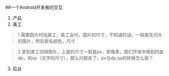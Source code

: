 ##一个Android开发者的交互
1. 产品
2. 美工
>1.需要图片时找美工，美工会问，图片的尺寸，不知道的话，一般是先切大的图片，然后表名颜色，尺寸

>2.拿到美工切得图片，上面的尺寸一般是px，即像素，我们开发中用到的是dp，和sp（文字的尺寸），那么问题来了，px与dp,sp的转换怎么做？

3. 后台